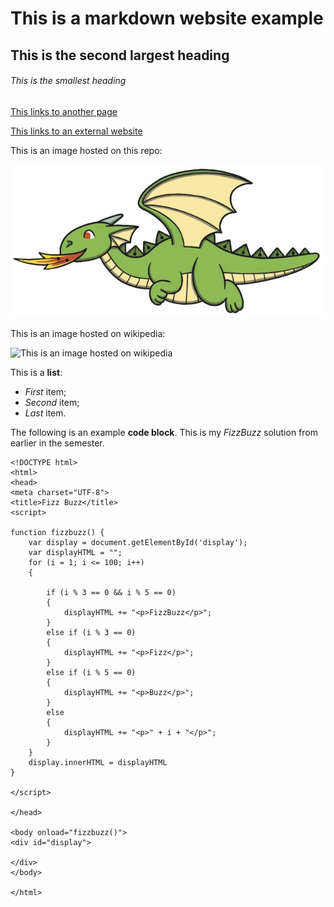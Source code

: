 # This is a markdown website example
## This is the second largest heading
###### This is the smallest heading


[This links to another page](anotherPage.md)

[This links to an external website](www.uwa.edu.au)

This is an image hosted on this repo:

![This is an image hosted on this repo](dragon.jpg)

This is an image hosted on wikipedia:

![This is an image hosted on wikipedia](https://upload.wikimedia.org/wikipedia/commons/thumb/d/d8/Friedrich-Johann-Justin-Bertuch_Mythical-Creature-Dragon_1806.jpg/1024px-Friedrich-Johann-Justin-Bertuch_Mythical-Creature-Dragon_1806.jpg)

This is a **list**:
* *First* item;
* *Second* item;
* *Last* item.

The following is an example **code block**. This is my *FizzBuzz* solution from earlier in the semester.
```
<!DOCTYPE html>
<html>
<head>
<meta charset="UTF-8">
<title>Fizz Buzz</title>
<script>

function fizzbuzz() {
	var display = document.getElementById('display');
	var displayHTML = "";
	for (i = 1; i <= 100; i++) 
	{
		
		if (i % 3 == 0 && i % 5 == 0)
		{
			displayHTML += "<p>FizzBuzz</p>";
		}
		else if (i % 3 == 0)
		{
			displayHTML += "<p>Fizz</p>";
		}
		else if (i % 5 == 0)
		{
			displayHTML += "<p>Buzz</p>";
		}
		else
		{
			displayHTML += "<p>" + i + "</p>";
		}
	}
	display.innerHTML = displayHTML
}

</script>

</head>

<body onload="fizzbuzz()">
<div id="display">

</div>
</body>

</html>
```
